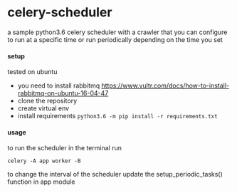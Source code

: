 # celery-scheduler

a sample python3.6 celery scheduler with a crawler that you can configure to run at a specific time or run periodically depending on the time you set

#### setup
tested on ubuntu
* you need to install rabbitmq https://www.vultr.com/docs/how-to-install-rabbitmq-on-ubuntu-16-04-47
* clone the repository
* create virtual env
* install requirements ``` python3.6 -m pip install -r requirements.txt ```

#### usage
to run the scheduler in the terminal run
```
celery -A app worker -B
```
to change the interval of the scheduler update the setup_periodic_tasks() function in app module

